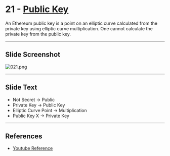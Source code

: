 # 21 - [Public Key](Public%20Key.md)

An Ethereum public key is a point on an elliptic curve calculated from the private key using elliptic curve multiplication. One cannot calculate the private key from the public key.

___
## Slide Screenshot
![021.png](../../images/1.%20Ethereum%20101/021.png)
___
## Slide Text
- Not Secret -> Public 
- Private Key -> Public Key
- Elliptic Curve Point -> Multiplication
- Public Key X -> Private Key
___
## References
- [Youtube Reference](https://www.youtube.com/watch?v=zIeBfuXxuWs)